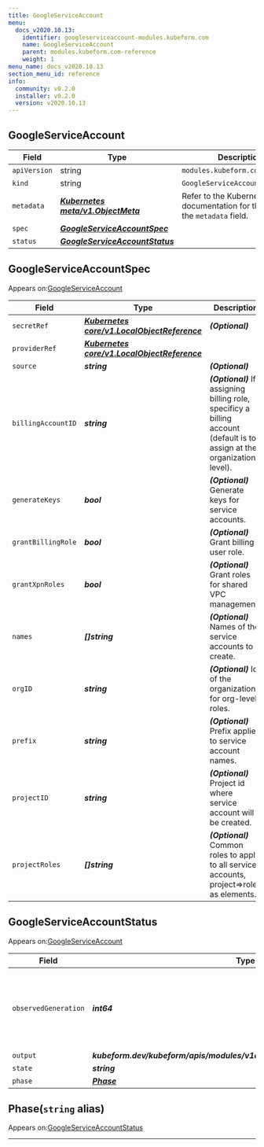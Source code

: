 ```yaml
---
title: GoogleServiceAccount
menu:
  docs_v2020.10.13:
    identifier: googleserviceaccount-modules.kubeform.com
    name: GoogleServiceAccount
    parent: modules.kubeform.com-reference
    weight: 1
menu_name: docs_v2020.10.13
section_menu_id: reference
info:
  community: v0.2.0
  installer: v0.2.0
  version: v2020.10.13
---
```


## GoogleServiceAccount
| Field | Type | Description |
| ------ | ----- | ----------- |
| `apiVersion` | string | `modules.kubeform.com/v1alpha1` |
|    `kind` | string | `GoogleServiceAccount` |
| `metadata` | ***[Kubernetes meta/v1.ObjectMeta](https://kubernetes.io/docs/reference/generated/kubernetes-api/v1.13/#objectmeta-v1-meta)***|Refer to the Kubernetes API documentation for the fields of the `metadata` field.|
| `spec` | ***[GoogleServiceAccountSpec](#googleserviceaccountspec)***||
| `status` | ***[GoogleServiceAccountStatus](#googleserviceaccountstatus)***||
## GoogleServiceAccountSpec

Appears on:[GoogleServiceAccount](#googleserviceaccount)

| Field | Type | Description |
| ------ | ----- | ----------- |
| `secretRef` | ***[Kubernetes core/v1.LocalObjectReference](https://kubernetes.io/docs/reference/generated/kubernetes-api/v1.13/#localobjectreference-v1-core)***| ***(Optional)*** |
| `providerRef` | ***[Kubernetes core/v1.LocalObjectReference](https://kubernetes.io/docs/reference/generated/kubernetes-api/v1.13/#localobjectreference-v1-core)***||
| `source` | ***string***| ***(Optional)*** |
| `billingAccountID` | ***string***| ***(Optional)*** If assigning billing role, specificy a billing account (default is to assign at the organizational level).|
| `generateKeys` | ***bool***| ***(Optional)*** Generate keys for service accounts.|
| `grantBillingRole` | ***bool***| ***(Optional)*** Grant billing user role.|
| `grantXpnRoles` | ***bool***| ***(Optional)*** Grant roles for shared VPC management.|
| `names` | ***[]string***| ***(Optional)*** Names of the service accounts to create.|
| `orgID` | ***string***| ***(Optional)*** Id of the organization for org-level roles.|
| `prefix` | ***string***| ***(Optional)*** Prefix applied to service account names.|
| `projectID` | ***string***| ***(Optional)*** Project id where service account will be created.|
| `projectRoles` | ***[]string***| ***(Optional)*** Common roles to apply to all service accounts, project=>role as elements.|
## GoogleServiceAccountStatus

Appears on:[GoogleServiceAccount](#googleserviceaccount)

| Field | Type | Description |
| ------ | ----- | ----------- |
| `observedGeneration` | ***int64***| ***(Optional)*** Resource generation, which is updated on mutation by the API Server.|
| `output` | ***kubeform.dev/kubeform/apis/modules/v1alpha1.GoogleServiceAccountOutput***| ***(Optional)*** |
| `state` | ***string***| ***(Optional)*** |
| `phase` | ***[Phase](#phase)***| ***(Optional)*** |
## Phase(`string` alias)

Appears on:[GoogleServiceAccountStatus](#googleserviceaccountstatus)

---
